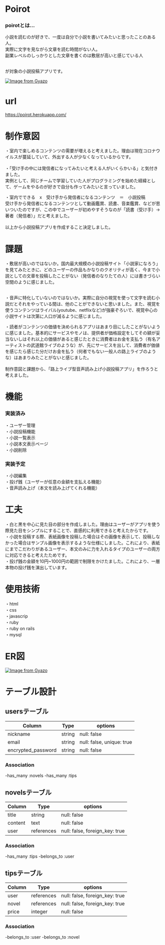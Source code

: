 # Poirot
### poirotとは…
小説を読むのが好きで、一度は自分で小説を書いてみたいと思ったことのある人。<br>
実際に文字を見ながら文章を読む時間がない人。<br>
副業レベルのしっかりとした文章を書くのは敷居が高いと感じている人<br><br>

が対象の小説投稿アプリです。

[![Image from Gyazo](https://i.gyazo.com/1c7a09eca3e423f8739cfc2885c34327.jpg)](https://gyazo.com/1c7a09eca3e423f8739cfc2885c34327)

# url
https://poirot.herokuapp.com/

# 制作意図
・室内で楽しめるコンテンツの需要が増えると考えました。理由は現在コロナウイルスが蔓延していて、外出する人が少なくなっているからです。<br><br>
・「受け手の中には発信者になってみたいと考える人がいくらかいる」と気付きました。<br>実例として、同じチームで学習していた人がプログラミングを始めた経緯として、ゲームをやるのが好きで自分も作ってみたいと言っていました。

・室内でできる　x　受け手から発信者になるコンテンツ　＝　小説投稿<br>
受け手から発信者になるコンテンツとして動画鑑賞、読書、音楽鑑賞、などが思いついたのですが、この中でユーザーが初めやすそうなのが「読書（受け手）→著者（発信者）」だと考えました。<br><br>
以上から小説投稿アプリを作成すること決定しました。

# 課題
・敷居が高いのではないか。国内最大規模の小説投稿サイト「小説家になろう」を見てみたときに、どのユーザーの作品もかなりのクオリティが高く、今まで小説としての文章を投稿したことがない（発信者のなりたての人）には書きづらい空間のように感じました。<br><br>

・音声に特化していないのではないか。実際に自分の視覚を使って文字を読む小説だとそれをやっている間は、他のことができないと思いました。また、視覚を使うコンテンツはライバル(youtube、netflixなど)が強豪ぞろいで、視覚中心の小説サイトは次第に人口が減るように感じました。<br>

・読者がコンテンツの価値を決められるアプリはあまり目にしたことがないように感じました。基本的にサービスやモノは、提供者が価格設定をしてその額が妥当ないしはそれ以上の価値があると感じたときに消費者はお金を支払う（有名アーティストの武道館ライブのような）が、先にサービスを出して、消費者が価値を感じたら感じた分だけお金を払う（何者でもない一般人の路上ライブのような）はあまりみたことがないと感じました。<br><br>
制作意図と課題から、「路上ライブ型音声読み上げ小説投稿アプリ」を作ろうと考えました。

# 機能
### 実装済み
・ユーザー管理<br>
・小説投稿機能<br>
・小説一覧表示<br>
・小説本文表示ページ<br>
・小説削除<br>
### 実装予定
・小説編集<br>
・投げ銭（ユーザーが任意の金額を支払える機能）<br>
・音声読み上げ（本文を読み上げてくれる機能）<br>

# 工夫
・白と黒を中心に見た目の部分を作成しました。理由はユーザーがアプリを使う際見た目をシンプルにすることで、直感的に利用できると考えたからです。<br>
・小説を投稿する際、表紙画像を投稿した場合はその画像を表示して、投稿しなかった場合はサンプル画像を表示するような仕様にしました。これにより、表紙にまでこだわりがあるユーザー、本文のみに力を入れるタイプのユーザーの両方に対応できると考えたためです。<br>
・投げ銭の金額を10円~1000円の範囲で制限をかけたました。これにより、一層本物の投げ銭を演出しています。

# 使用技術
・html<br>
・css  
・javascrip  
・ruby  
・ruby on rails  
・mysql  

# ER図
[![Image from Gyazo](https://i.gyazo.com/0e04edba06390f0f3e8c02047e3c7b17.png)](https://gyazo.com/0e04edba06390f0f3e8c02047e3c7b17)

# テーブル設計

## usersテーブル

| Column             | Type   | options                   |
| ------------------ | ------ | ------------------------- |
| nickname           | string | null: false               |
| email              | string | null: false, unique: true |
| encrypted_password | string | null: false               |

### Association
-has_many :novels
-has_many :tips

## novelsテーブル

| Column             | Type       | options                        |
| ------------------ | ---------- | ------------------------------ |
| title              | string     | null: false                    |
| content            | text       | null: false                    |
| user               | references | null: false, foreign_key: true |

### Association
-has_many :tips
-belongs_to :user

## tipsテーブル

| Column             | Type       | options                        |
| ------------------ | ---------- | ------------------------------ |
| user               | references | null: false, foreign_key: true |
| novel              | references | null: false, foreign_key: true |
| price              | integer    | null: false                    |

### Association
-belongs_to :user
-belongs_to :novel
